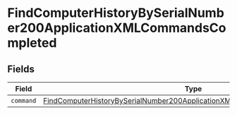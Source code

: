 # FindComputerHistoryBySerialNumber200ApplicationXMLCommandsCompleted


## Fields

| Field                                                                                                                                                                               | Type                                                                                                                                                                                | Required                                                                                                                                                                            | Description                                                                                                                                                                         |
| ----------------------------------------------------------------------------------------------------------------------------------------------------------------------------------- | ----------------------------------------------------------------------------------------------------------------------------------------------------------------------------------- | ----------------------------------------------------------------------------------------------------------------------------------------------------------------------------------- | ----------------------------------------------------------------------------------------------------------------------------------------------------------------------------------- |
| `command`                                                                                                                                                                           | [FindComputerHistoryBySerialNumber200ApplicationXMLCommandsCompletedCommand](../../models/operations/findcomputerhistorybyserialnumber200applicationxmlcommandscompletedcommand.md) | :heavy_minus_sign:                                                                                                                                                                  | N/A                                                                                                                                                                                 |